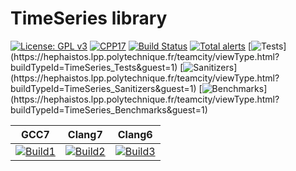 # TimeSeries library

[![License: GPL v3](https://img.shields.io/badge/License-GPLv3-blue.svg)](https://www.gnu.org/licenses/gpl-3.0)
[![CPP17](https://img.shields.io/badge/Language-C++17-blue.svg)]()
[![Build Status](https://travis-ci.org/jeandet/TimeSeries.svg?branch=master)](https://travis-ci.org/jeandet/TimeSeries)
[![Total alerts](https://img.shields.io/lgtm/alerts/g/jeandet/TimeSeries.svg?logo=lgtm&logoWidth=18)](https://lgtm.com/projects/g/jeandet/TimeSeries/alerts/)
[![Tests](https://hephaistos.lpp.polytechnique.fr/teamcity/app/rest/builds/buildType:(id:TimeSeries_Tests)/statusIcon)](https://hephaistos.lpp.polytechnique.fr/teamcity/viewType.html?buildTypeId=TimeSeries_Tests&guest=1)
[![Sanitizers](https://hephaistos.lpp.polytechnique.fr/teamcity/app/rest/builds/buildType:(id:TimeSeries_Sanitizers)/statusIcon)](https://hephaistos.lpp.polytechnique.fr/teamcity/viewType.html?buildTypeId=TimeSeries_Sanitizers&guest=1)
[![Benchmarks](https://hephaistos.lpp.polytechnique.fr/teamcity/app/rest/builds/buildType:(id:TimeSeries_Benchmarks)/statusIcon)](https://hephaistos.lpp.polytechnique.fr/teamcity/viewType.html?buildTypeId=TimeSeries_Benchmarks&guest=1)


| GCC7              | Clang7            | Clang6            |
|-------------------|-------------------|-------------------|
| [![Build1][1]][5] | [![Build2][2]][5] | [![Build3][3]][5] |

[1]: https://travis-matrix-badges.herokuapp.com/repos/jeandet/TimeSeries/branches/master/1
[2]: https://travis-matrix-badges.herokuapp.com/repos/jeandet/TimeSeries/branches/master/2
[3]: https://travis-matrix-badges.herokuapp.com/repos/jeandet/TimeSeries/branches/master/3
[5]: https://travis-ci.org/jeandet/TimeSeries
